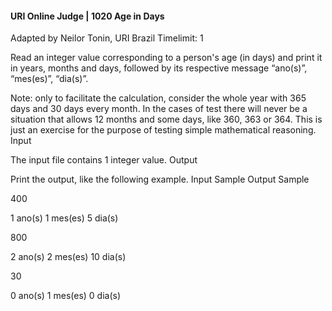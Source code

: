 ####  URI Online Judge | 1020 Age in Days

Adapted by Neilor Tonin, URI Brazil
Timelimit: 1

Read an integer value corresponding to a person's age (in days) and print it in years, months and days, followed by its respective message “ano(s)”, “mes(es)”, “dia(s)”.

Note: only to facilitate the calculation, consider the whole year with 365 days and 30 days every month. In the cases of test there will never be a situation that allows 12 months and some days, like 360, 363 or 364. This is just an exercise for the purpose of testing simple mathematical reasoning.
Input

The input file contains 1 integer value.
Output

Print the output, like the following example.
Input Sample 	Output Sample

400


1 ano(s)
1 mes(es)
5 dia(s)

800


2 ano(s)
2 mes(es)
10 dia(s)

30


0 ano(s)
1 mes(es)
0 dia(s)